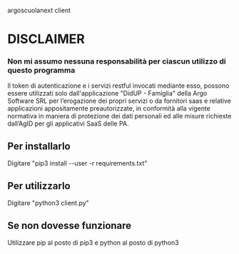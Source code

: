 argoscuolanext client

# DISCLAIMER
### Non mi assumo nessuna responsabilità per ciascun utilizzo di questo programma

Il token di autenticazione e i servizi restful invocati mediante esso, possono essere utilizzati solo dall'applicazione "DidUP - Famiglia" della Argo Software SRL per l’erogazione dei propri servizi o da fornitori saas e relative applicazioni appositamente preautorizzate, in conformità alla vigente normativa in maniera di protezione dei dati personali ed alle misure richieste dall’AgID per gli applicativi SaaS delle PA.

## Per installarlo

Digitare "pip3 install --user -r requirements.txt"

## Per utilizzarlo

Digitare "python3 client.py"

## Se non dovesse funzionare

Utilizzare pip al posto di pip3 e python al posto di python3
